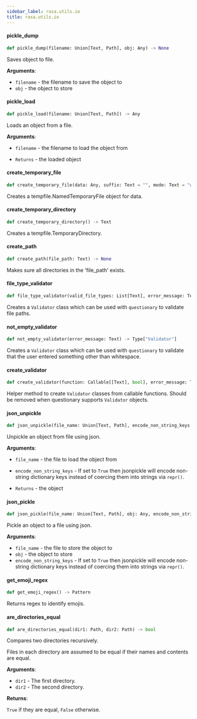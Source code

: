 ```yaml
---
sidebar_label: rasa.utils.io
title: rasa.utils.io
---
```

#### pickle\_dump

```python
def pickle_dump(filename: Union[Text, Path], obj: Any) -> None
```

Saves object to file.

**Arguments**:

- `filename` - the filename to save the object to
- `obj` - the object to store

#### pickle\_load

```python
def pickle_load(filename: Union[Text, Path]) -> Any
```

Loads an object from a file.

**Arguments**:

- `filename` - the filename to load the object from
  
- `Returns` - the loaded object

#### create\_temporary\_file

```python
def create_temporary_file(data: Any, suffix: Text = "", mode: Text = "w+") -> Text
```

Creates a tempfile.NamedTemporaryFile object for data.

#### create\_temporary\_directory

```python
def create_temporary_directory() -> Text
```

Creates a tempfile.TemporaryDirectory.

#### create\_path

```python
def create_path(file_path: Text) -> None
```

Makes sure all directories in the &#x27;file_path&#x27; exists.

#### file\_type\_validator

```python
def file_type_validator(valid_file_types: List[Text], error_message: Text) -> Type["Validator"]
```

Creates a `Validator` class which can be used with `questionary` to validate
file paths.

#### not\_empty\_validator

```python
def not_empty_validator(error_message: Text) -> Type["Validator"]
```

Creates a `Validator` class which can be used with `questionary` to validate
that the user entered something other than whitespace.

#### create\_validator

```python
def create_validator(function: Callable[[Text], bool], error_message: Text) -> Type["Validator"]
```

Helper method to create `Validator` classes from callable functions. Should be
removed when questionary supports `Validator` objects.

#### json\_unpickle

```python
def json_unpickle(file_name: Union[Text, Path], encode_non_string_keys: bool = False) -> Any
```

Unpickle an object from file using json.

**Arguments**:

- `file_name` - the file to load the object from
- `encode_non_string_keys` - If set to `True` then jsonpickle will encode non-string
  dictionary keys instead of coercing them into strings via `repr()`.
  
- `Returns` - the object

#### json\_pickle

```python
def json_pickle(file_name: Union[Text, Path], obj: Any, encode_non_string_keys: bool = False) -> None
```

Pickle an object to a file using json.

**Arguments**:

- `file_name` - the file to store the object to
- `obj` - the object to store
- `encode_non_string_keys` - If set to `True` then jsonpickle will encode non-string
  dictionary keys instead of coercing them into strings via `repr()`.

#### get\_emoji\_regex

```python
def get_emoji_regex() -> Pattern
```

Returns regex to identify emojis.

#### are\_directories\_equal

```python
def are_directories_equal(dir1: Path, dir2: Path) -> bool
```

Compares two directories recursively.

Files in each directory are
assumed to be equal if their names and contents are equal.

**Arguments**:

- `dir1` - The first directory.
- `dir2` - The second directory.
  

**Returns**:

  `True` if they are equal, `False` otherwise.

